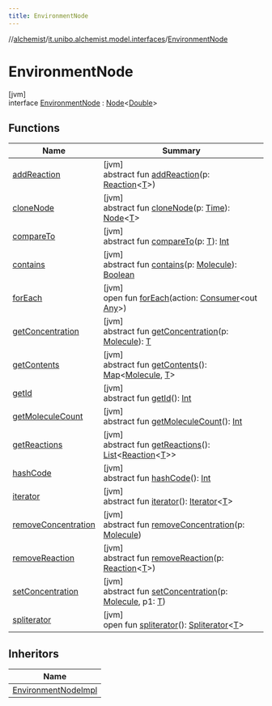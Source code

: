 ```yaml
---
title: EnvironmentNode
---
```

//[alchemist](../../../index.html)/[it.unibo.alchemist.model.interfaces](../index.html)/[EnvironmentNode](index.html)



# EnvironmentNode



[jvm]\
interface [EnvironmentNode](index.html) : [Node](../-node/index.html)<[Double](https://docs.oracle.com/javase/8/docs/api/java/lang/Double.html)>



## Functions


| Name | Summary |
|---|---|
| [addReaction](../-node/add-reaction.html) | [jvm]<br>abstract fun [addReaction](../-node/add-reaction.html)(p: [Reaction](../-reaction/index.html)<[T](../../it.unibo.alchemist.model.implementations.reactions/-chemical-reaction/index.html)>) |
| [cloneNode](../-node/clone-node.html) | [jvm]<br>abstract fun [cloneNode](../-node/clone-node.html)(p: [Time](../-time/index.html)): [Node](../-node/index.html)<[T](../../it.unibo.alchemist.model.implementations.reactions/-chemical-reaction/index.html)> |
| [compareTo](../-g-p-s-point/index.html#-1554281679%2FFunctions%2F-134779887) | [jvm]<br>abstract fun [compareTo](../-g-p-s-point/index.html#-1554281679%2FFunctions%2F-134779887)(p: [T](../../it.unibo.alchemist.model.implementations.reactions/-chemical-reaction/index.html)): [Int](https://kotlinlang.org/api/latest/jvm/stdlib/kotlin/-int/index.html) |
| [contains](../-node/contains.html) | [jvm]<br>abstract fun [contains](../-node/contains.html)(p: [Molecule](../-molecule/index.html)): [Boolean](https://kotlinlang.org/api/latest/jvm/stdlib/kotlin/-boolean/index.html) |
| [forEach](../../it.unibo.alchemist.expressions.implementations/-list-tree-node/index.html#-655675525%2FFunctions%2F-134779887) | [jvm]<br>open fun [forEach](../../it.unibo.alchemist.expressions.implementations/-list-tree-node/index.html#-655675525%2FFunctions%2F-134779887)(action: [Consumer](https://docs.oracle.com/javase/8/docs/api/java/util/function/Consumer.html)<out [Any](https://kotlinlang.org/api/latest/jvm/stdlib/kotlin/-any/index.html)>) |
| [getConcentration](../-node/get-concentration.html) | [jvm]<br>abstract fun [getConcentration](../-node/get-concentration.html)(p: [Molecule](../-molecule/index.html)): [T](../../it.unibo.alchemist.model.implementations.reactions/-chemical-reaction/index.html) |
| [getContents](../-node/get-contents.html) | [jvm]<br>abstract fun [getContents](../-node/get-contents.html)(): [Map](https://docs.oracle.com/javase/8/docs/api/java/util/Map.html)<[Molecule](../-molecule/index.html), [T](../../it.unibo.alchemist.model.implementations.reactions/-chemical-reaction/index.html)> |
| [getId](../-node/get-id.html) | [jvm]<br>abstract fun [getId](../-node/get-id.html)(): [Int](https://kotlinlang.org/api/latest/jvm/stdlib/kotlin/-int/index.html) |
| [getMoleculeCount](../-node/get-molecule-count.html) | [jvm]<br>abstract fun [getMoleculeCount](../-node/get-molecule-count.html)(): [Int](https://kotlinlang.org/api/latest/jvm/stdlib/kotlin/-int/index.html) |
| [getReactions](../-node/get-reactions.html) | [jvm]<br>abstract fun [getReactions](../-node/get-reactions.html)(): [List](https://docs.oracle.com/javase/8/docs/api/java/util/List.html)<[Reaction](../-reaction/index.html)<[T](../../it.unibo.alchemist.model.implementations.reactions/-chemical-reaction/index.html)>> |
| [hashCode](../-node/hash-code.html) | [jvm]<br>abstract fun [hashCode](../-node/hash-code.html)(): [Int](https://kotlinlang.org/api/latest/jvm/stdlib/kotlin/-int/index.html) |
| [iterator](../../it.unibo.alchemist.loader.variables/-arbitrary-variable/index.html#-1606146105%2FFunctions%2F-134779887) | [jvm]<br>abstract fun [iterator](../../it.unibo.alchemist.loader.variables/-arbitrary-variable/index.html#-1606146105%2FFunctions%2F-134779887)(): [Iterator](https://docs.oracle.com/javase/8/docs/api/java/util/Iterator.html)<[T](../../it.unibo.alchemist.model.implementations.reactions/-chemical-reaction/index.html)> |
| [removeConcentration](../-node/remove-concentration.html) | [jvm]<br>abstract fun [removeConcentration](../-node/remove-concentration.html)(p: [Molecule](../-molecule/index.html)) |
| [removeReaction](../-node/remove-reaction.html) | [jvm]<br>abstract fun [removeReaction](../-node/remove-reaction.html)(p: [Reaction](../-reaction/index.html)<[T](../../it.unibo.alchemist.model.implementations.reactions/-chemical-reaction/index.html)>) |
| [setConcentration](../-node/set-concentration.html) | [jvm]<br>abstract fun [setConcentration](../-node/set-concentration.html)(p: [Molecule](../-molecule/index.html), p1: [T](../../it.unibo.alchemist.model.implementations.reactions/-chemical-reaction/index.html)) |
| [spliterator](../../it.unibo.alchemist.expressions.implementations/-list-tree-node/index.html#-677603448%2FFunctions%2F-134779887) | [jvm]<br>open fun [spliterator](../../it.unibo.alchemist.expressions.implementations/-list-tree-node/index.html#-677603448%2FFunctions%2F-134779887)(): [Spliterator](https://docs.oracle.com/javase/8/docs/api/java/util/Spliterator.html)<[T](../../it.unibo.alchemist.model.implementations.reactions/-chemical-reaction/index.html)> |


## Inheritors


| Name |
|---|
| [EnvironmentNodeImpl](../../it.unibo.alchemist.model.implementations.nodes/-environment-node-impl/index.html) |

